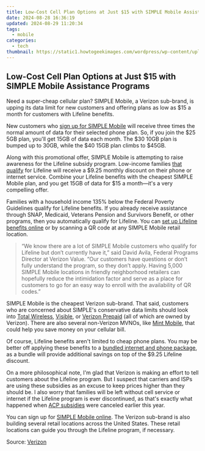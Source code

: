 ```yaml
---
title: Low-Cost Cell Plan Options at Just $15 with SIMPLE Mobile Assistance Programs
date: 2024-08-28 16:36:19
updated: 2024-08-29 11:20:34
tags:
  - mobile
categories:
  - tech
thumbnail: https://static1.howtogeekimages.com/wordpress/wp-content/uploads/2024/08/54.jpg
---
```


## Low-Cost Cell Plan Options at Just $15 with SIMPLE Mobile Assistance Programs

Need a super-cheap cellular plan? SIMPLE Mobile, a Verizon sub-brand, is upping its data limit for new customers and offering plans as low as $15 a month for customers with Lifeline benefits.

 New customers who [sign up for SIMPLE Mobile](https://www.simplemobile.com/) will receive three times the normal amount of data for their selected phone plan. So, if you join the $25 5GB plan, you'll get 15GB of data each month. The $30 10GB plan is bumped up to 30GB, while the $40 15GB plan climbs to $45GB.

 Along with this promotional offer, SIMPLE Mobile is attempting to raise awareness for the Lifeline subsidy program. Low-income families [that qualify](https://www.lifelinesupport.org/do-i-qualify/) for Lifeline will receive a $9.25 monthly discount on their phone or internet service. Combine your Lifeline benefits with the cheapest SIMPLE Mobile plan, and you get 15GB of data for $15 a month—it's a very compelling offer.

 Families with a household income 135% below the Federal Poverty Guidelines qualify for Lifeline benefits. If you already receive assistance through SNAP, Medicaid, Veterans Pension and Survivors Benefit, or other programs, then you automatically qualify for Lifeline. You can [set up Lifeline benefits online](https://www.lifelinesupport.org/) or by scanning a QR code at any SIMPLE Mobile retail location.

> “We know there are a lot of SIMPLE Mobile customers who qualify for Lifeline but don’t currently have it,” said David Avila, Federal Programs Director at Verizon Value. “Our customers have questions or don’t fully understand the program, so they don’t apply. Having 5,000 SIMPLE Mobile locations in friendly neighborhood retailers can hopefully reduce the intimidation factor and serve as a place for customers to go for an easy way to enroll with the availability of QR codes.”

 SIMPLE Mobile is the cheapest Verizon sub-brand. That said, customers who are concerned about SIMPLE's conservative data limits should look into [Total Wireless](https://android-transfer.techidaily.com/how-to-transfer-photos-from-samsung-galaxy-a05s-to-samsung-galaxy-s21-ultra-drfone-by-drfone-transfer-from-android-transfer-from-android/), [Visible](https://extra-information.techidaily.com/unraveling-the-expertise-within-polarrs-photography-suite/), or [Verizon Prepaid](https://www.anrdoezrs.net/links/3607085/type/dlg/sid/UUhtgUeUpU2004578/https://www.verizon.com/prepaid/) (all of which are owned by Verizon). There are also several non-Verizon MVNOs, like [Mint Mobile](https://mint-mobile.58dp.net/c/156932/444520/7915?subId1=UUhtgUeUpU2004578&subId2=ehtg&u=https%3A%2F%2Fwww.mintmobile.com%2F), that could help you save money on your cellular bill.

 Of course, Lifeline benefits aren't limited to cheap phone plans. You may be better off applying these benefits to a [bundled internet and phone package](https://www.highspeedinternet.com/resources/best-internet-and-mobile-bundles), as a bundle will provide additional savings on top of the $9.25 Lifeline discount.

 On a more philosophical note, I'm glad that Verizon is making an effort to tell customers about the Lifeline program. But I suspect that carriers and ISPs are using these subsidies as an excuse to keep prices higher than they should be. I also worry that families will be left without cell service or internet if the Lifeline program is ever discontinued, as that's exactly what happened when [ACP subsidies](https://www.cnet.com/home/internet/affordable-connectivity-program-discontinued/) were canceled earlier this year.

 You can sign up for [SIMPLE Mobile online](https://www.simplemobile.com/). The Verizon sub-brand is also building several retail locations across the United States. These retail locations can guide you through the Lifeline program, if necessary.

 Source: [Verizon](https://www.anrdoezrs.net/links/3607085/type/dlg/sid/UUhtgUeUpU2004578/https://www.verizon.com/about/news/simple-mobile-lifeline)

<ins class="adsbygoogle"
     style="display:block"
     data-ad-format="autorelaxed"
     data-ad-client="ca-pub-7571918770474297"
     data-ad-slot="1223367746"></ins>



<ins class="adsbygoogle"
     style="display:block"
     data-ad-client="ca-pub-7571918770474297"
     data-ad-slot="8358498916"
     data-ad-format="auto"
     data-full-width-responsive="true"></ins>
